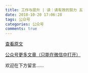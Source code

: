 ```yaml
---
title: 工作与提升 | 读：请有效的努力 五
date: 2018-10-20 17:06:28
tags: 公众号
categories: 公众号
comments: true
---
```


[查看原文](https://mp.weixin.qq.com/s/zyo24pYQfBvYhamQidNr_A)

[公众号更多文章（只能在微信中打开）](https://mp.weixin.qq.com/mp/profile_ext?action=home&__biz=MzUyMTg5MjA5OA==&scene=123#wechat_redirect)

欢迎在下方留言…… 

<!---more--->